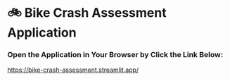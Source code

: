 # 🚲 Bike Crash Assessment Application

### Open the Application in Your Browser by Click the Link Below:
https://bike-crash-assessment.streamlit.app/
